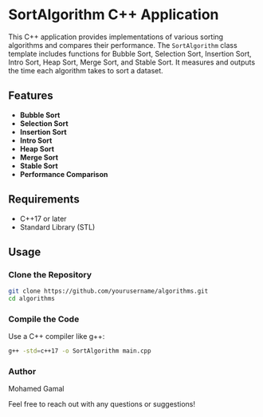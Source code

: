 # SortAlgorithm C++ Application

This C++ application provides implementations of various sorting algorithms and compares their performance. The `SortAlgorithm` class template includes functions for Bubble Sort, Selection Sort, Insertion Sort, Intro Sort, Heap Sort, Merge Sort, and Stable Sort. It measures and outputs the time each algorithm takes to sort a dataset.

## Features

- **Bubble Sort**
- **Selection Sort**
- **Insertion Sort**
- **Intro Sort**
- **Heap Sort**
- **Merge Sort**
- **Stable Sort**
- **Performance Comparison**

## Requirements

- C++17 or later
- Standard Library (STL)

## Usage

### Clone the Repository

```sh
git clone https://github.com/yourusername/algorithms.git
cd algorithms
```
### Compile the Code
Use a C++ compiler like g++:

```sh
g++ -std=c++17 -o SortAlgorithm main.cpp
```
### Author
Mohamed Gamal

Feel free to reach out with any questions or suggestions!
